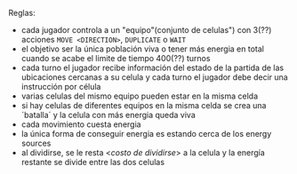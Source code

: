 Reglas:
* cada jugador controla a un "equipo"(conjunto de celulas") con 3(??) acciones `MOVE <DIRECTION>`, `DUPLICATE` o `WAIT`
* el objetivo ser la única población viva o tener más energia en total cuando se acabe el limite de tiempo 400(??) turnos
* cada turno el jugador recibe información del estado de la partida de las ubicaciones cercanas a su celula y cada turno el jugador debe decir una instrucción por célula
* varias celulas del mismo equipo pueden estar en la misma celda
* si hay celulas de diferentes equipos en la misma celda se crea una ´batalla´ y la celula con más energia queda viva
* cada movimiento cuesta energia
* la única forma de conseguir energia es estando cerca de los energy sources
* al dividirse, se le resta <*costo de dividirse*> a la celula y la energía restante se divide entre las dos celulas
